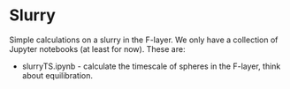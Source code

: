 # Slurry

Simple calculations on a slurry in the F-layer. We only have a collection
of Jupyter notebooks (at least for now). These are:

* slurryTS.ipynb - calculate the timescale of spheres in the F-layer, think about equilibration.
